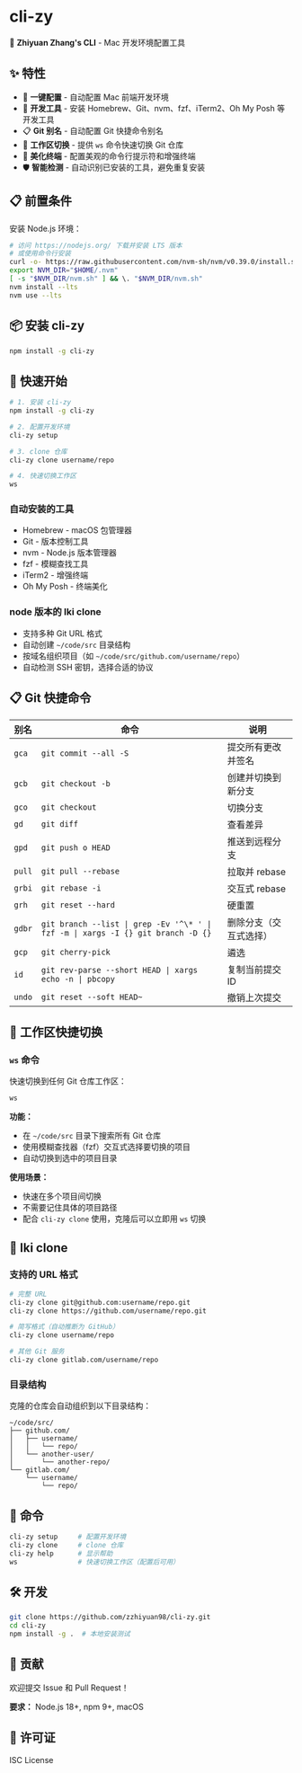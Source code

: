 # cli-zy

🚀 **Zhiyuan Zhang's CLI** - Mac 开发环境配置工具

## ✨ 特性

- 🎯 **一键配置** - 自动配置 Mac 前端开发环境
- 🔧 **开发工具** - 安装 Homebrew、Git、nvm、fzf、iTerm2、Oh My Posh 等开发工具
- 📋 **Git 别名** - 自动配置 Git 快捷命令别名
- 🚀 **工作区切换** - 提供 `ws` 命令快速切换 Git 仓库
- 🎨 **美化终端** - 配置美观的命令行提示符和增强终端
- 🛡️ **智能检测** - 自动识别已安装的工具，避免重复安装

## 📋 前置条件

安装 Node.js 环境：

```bash
# 访问 https://nodejs.org/ 下载并安装 LTS 版本
# 或使用命令行安装
curl -o- https://raw.githubusercontent.com/nvm-sh/nvm/v0.39.0/install.sh | bash
export NVM_DIR="$HOME/.nvm"
[ -s "$NVM_DIR/nvm.sh" ] && \. "$NVM_DIR/nvm.sh"
nvm install --lts
nvm use --lts
```

## 📦 安装 cli-zy

```bash
npm install -g cli-zy
```

## 🚀 快速开始

```bash
# 1. 安装 cli-zy
npm install -g cli-zy

# 2. 配置开发环境
cli-zy setup

# 3. clone 仓库
cli-zy clone username/repo

# 4. 快速切换工作区
ws
```

### 自动安装的工具

- Homebrew - macOS 包管理器
- Git - 版本控制工具
- nvm - Node.js 版本管理器
- fzf - 模糊查找工具
- iTerm2 - 增强终端
- Oh My Posh - 终端美化

### node 版本的 lki clone

- 支持多种 Git URL 格式
- 自动创建 `~/code/src` 目录结构
- 按域名组织项目（如 `~/code/src/github.com/username/repo`）
- 自动检测 SSH 密钥，选择合适的协议

## 📋 Git 快捷命令

| 别名 | 命令 | 说明 |
|------|------|------|
| `gca` | `git commit --all -S` | 提交所有更改并签名 |
| `gcb` | `git checkout -b` | 创建并切换到新分支 |
| `gco` | `git checkout` | 切换分支 |
| `gd` | `git diff` | 查看差异 |
| `gpd` | `git push o HEAD` | 推送到远程分支 |
| `pull` | `git pull --rebase` | 拉取并 rebase |
| `grbi` | `git rebase -i` | 交互式 rebase |
| `grh` | `git reset --hard` | 硬重置 |
| `gdbr` | `git branch --list \| grep -Ev '^\* ' \| fzf -m \| xargs -I {} git branch -D {}` | 删除分支（交互式选择） |
| `gcp` | `git cherry-pick` | 遴选 |
| `id` | `git rev-parse --short HEAD \| xargs echo -n \| pbcopy` | 复制当前提交 ID |
| `undo` | `git reset --soft HEAD~` | 撤销上次提交 |

## 🚀 工作区快捷切换

### `ws` 命令

快速切换到任何 Git 仓库工作区：

```bash
ws
```

**功能：**
- 在 `~/code/src` 目录下搜索所有 Git 仓库
- 使用模糊查找器（fzf）交互式选择要切换的项目
- 自动切换到选中的项目目录

**使用场景：**
- 快速在多个项目间切换
- 不需要记住具体的项目路径
- 配合 `cli-zy clone` 使用，克隆后可以立即用 `ws` 切换

## 🚀 lki clone

### 支持的 URL 格式

```bash
# 完整 URL
cli-zy clone git@github.com:username/repo.git
cli-zy clone https://github.com/username/repo.git

# 简写格式（自动推断为 GitHub）
cli-zy clone username/repo

# 其他 Git 服务
cli-zy clone gitlab.com/username/repo
```

### 目录结构

克隆的仓库会自动组织到以下目录结构：
```
~/code/src/
├── github.com/
│   ├── username/
│   │   └── repo/
│   └── another-user/
│       └── another-repo/
└── gitlab.com/
    └── username/
        └── repo/
```

## 🔧 命令

```bash
cli-zy setup     # 配置开发环境
cli-zy clone     # clone 仓库
cli-zy help      # 显示帮助
ws               # 快速切换工作区（配置后可用）
```

## 🛠️ 开发

```bash
git clone https://github.com/zzhiyuan98/cli-zy.git
cd cli-zy
npm install -g .  # 本地安装测试
```



## 🤝 贡献

欢迎提交 Issue 和 Pull Request！

**要求：** Node.js 18+, npm 9+, macOS

## 📄 许可证

ISC License
